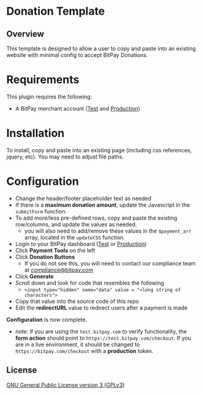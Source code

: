 # Donation Template

## Overview

This template is designed to allow a user to copy and paste into an existing website with minimal config to accept BitPay Donations.

# Requirements

This plugin requires the following:

* A BitPay merchant account ([Test](http://test.bitpay.com) and [Production](http://www.bitpay.com))

# Installation

To install, copy and paste into an existing page (including css references, jquery, etc).  You may need to adjust file paths.

# Configuration

* Change the header/footer placeholder text as needed
* If there is a **maximum donation amount**, update the Javascript in the `submitForm` function.
* To add more/less pre-defined rows, copy and paste the existing row/columns, and update the values as needed.
	* you will also need to add/remove these values in the `$payment_arr` array, located in the `updateCSS` function.
* Login to your BitPay dashboard ([Test](http://test.bitpay.com/dashboard) or [Production](http://www.bitpay.com/dashboard))
* Click **Payment Tools** on the left
* Click **Donation Buttons**
	* If you do not see this, you will need to contact our compliance team at [compliance@bitpay.com](mailto:compliance@bitpay.com)
* Click **Generate**
* Scroll down and look for code that resembles the following
	* ```<input type="hidden" name="data" value = "<long string of characters">```
* Copy that value into the source code of this repo
* Edit the **redirectURL** value to redirect users after a payment is made

**Configuration** is now complete.
	
* *note*: if you are using the `test.bitpay.com` to verify functionality, the **form action** should point to `https://test.bitpay.com/checkout`.  If you are in a live environment, it should be changed to `https://bitpay.com/checkout` with a **production** token.


## License

[GNU General Public License version 3 (GPLv3)](https://github.com/opencart/opencart/blob/master/license.txt)

